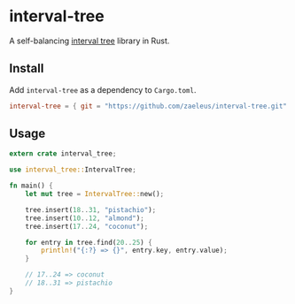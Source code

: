 # interval-tree

A self-balancing [interval tree] library in Rust.

[interval tree]: https://en.wikipedia.org/wiki/Interval_tree

## Install

Add `interval-tree` as a dependency to `Cargo.toml`.

```toml
interval-tree = { git = "https://github.com/zaeleus/interval-tree.git" }
```

## Usage

```rust
extern crate interval_tree;

use interval_tree::IntervalTree;

fn main() {
    let mut tree = IntervalTree::new();

    tree.insert(18..31, "pistachio");
    tree.insert(10..12, "almond");
    tree.insert(17..24, "coconut");

    for entry in tree.find(20..25) {
        println!("{:?} => {}", entry.key, entry.value);
    }

    // 17..24 => coconut
    // 18..31 => pistachio
}
```
